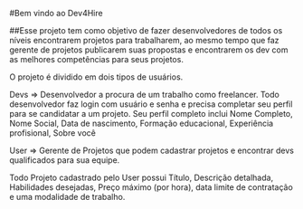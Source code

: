 #Bem vindo ao Dev4Hire

##Esse projeto tem como objetivo de fazer desenvolvedores de todos os níveis encontrarem projetos para trabalharem, ao mesmo tempo que faz gerente de projetos publicarem suas propostas e encontrarem  os dev com as melhores competências para seus projetos.

O projeto é dividido em dois tipos de usuários.

Devs => Desenvolvedor a procura de um trabalho como freelancer. Todo desenvolvedor faz login com usuário e senha e precisa completar seu perfil para se candidatar a um projeto. Seu perfil completo inclui Nome Completo, Nome Social, Data de nascimento, Formação educacional, Experiência profisional, Sobre você

User => Gerente de Projetos que podem cadastrar projetos e encontrar devs qualificados para sua equipe.

Todo Projeto cadastrado pelo User possui Título, Descrição detalhada, Habilidades desejadas, Preço máximo (por hora), data limite de contratação e uma modalidade de trabalho. 
